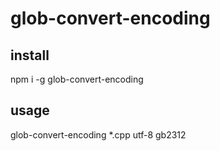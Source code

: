 # glob-convert-encoding

## install 
npm i -g glob-convert-encoding

## usage
glob-convert-encoding *.cpp utf-8 gb2312
